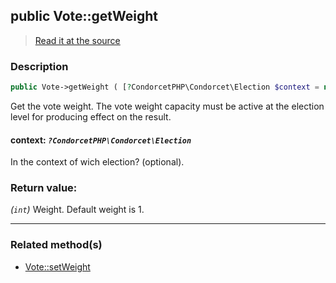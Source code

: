 ## public Vote::getWeight

> [Read it at the source](https://github.com/julien-boudry/Condorcet/blob/master/src/Vote.php#L629)

### Description    

```php
public Vote->getWeight ( [?CondorcetPHP\Condorcet\Election $context = null] ): int
```

Get the vote weight. The vote weight capacity must be active at the election level for producing effect on the result.
    

#### **context:** *```?CondorcetPHP\Condorcet\Election```*   
In the context of wich election? (optional).    


### Return value:   

*(```int```)* Weight. Default weight is 1.


---------------------------------------

### Related method(s)      

* [Vote::setWeight](/Docs/ApiReferences/Vote%20Class/public%20Vote--setWeight.md)    
